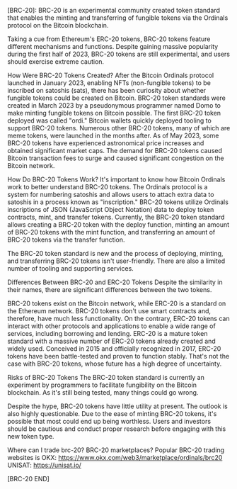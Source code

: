 [BRC-20]:
BRC-20 is an experimental community created token standard that enables the minting and transferring of fungible tokens via the Ordinals protocol on the Bitcoin blockchain.


Taking a cue from Ethereum's ERC-20 tokens, BRC-20 tokens feature different mechanisms and functions. Despite gaining massive popularity during the first half of 2023, BRC-20 tokens are still experimental, and users should exercise extreme caution.

How Were BRC-20 Tokens Created?
After the Bitcoin Ordinals protocol launched in January 2023, enabling NFTs (non-fungible tokens) to be inscribed on satoshis (sats), there has been curiosity about whether fungible tokens could be created on Bitcoin. BRC-20 token standards were created in March 2023 by a pseudonymous programmer named Domo to make minting fungible tokens on Bitcoin possible. 
The first BRC-20 token deployed was called "ordi." Bitcoin wallets quickly deployed tooling to support BRC-20 tokens. Numerous other BRC-20 tokens, many of which are meme tokens, were launched in the months after. As of May 2023, some BRC-20 tokens have experienced astronomical price increases and obtained significant market caps. The demand for BRC-20 tokens caused Bitcoin transaction fees to surge and caused significant congestion on the Bitcoin network.

How Do BRC-20 Tokens Work?
It's important to know how Bitcoin Ordinals work to better understand BRC-20 tokens. The Ordinals protocol is a system for numbering satoshis and allows users to attach extra data to satoshis in a process known as "inscription."
BRC-20 tokens utilize Ordinals inscriptions of JSON (JavaScript Object Notation) data to deploy token contracts, mint, and transfer tokens. Currently, the BRC-20 token standard allows creating a BRC-20 token with the deploy function, minting an amount of BRC-20 tokens with the mint function, and transferring an amount of BRC-20 tokens via the transfer function.


The BRC-20 token standard is new and the process of deploying, minting, and transferring BRC-20 tokens isn't user-friendly. There are also a limited number of tooling and supporting services.


Differences Between BRC-20 and ERC-20 Tokens
Despite the similarity in their names, there are significant differences between the two tokens.


BRC-20 tokens exist on the Bitcoin network, while ERC-20 is a standard on the Ethereum network. BRC-20 tokens don't use smart contracts and, therefore, have much less functionality. On the contrary, ERC-20 tokens can interact with other protocols and applications to enable a wide range of services, including borrowing and lending. ERC-20 is a mature token standard with a massive number of ERC-20 tokens already created and widely used. Conceived in 2015 and officially recognized in 2017, ERC-20 tokens have been battle-tested and proven to function stably. That's not the case with BRC-20 tokens, whose future has a high degree of uncertainty.


Risks of BRC-20 Tokens
The BRC-20 token standard is currently an experiment by programmers to facilitate fungibility on the Bitcoin blockchain. As it's still being tested, many things could go wrong.


Despite the hype, BRC-20 tokens have little utility at present. The outlook is also highly questionable. Due to the ease of minting BRC-20 tokens, it's possible that most could end up being worthless. Users and investors should be cautious and conduct proper research before engaging with this new token type. 

Where can I trade brc-20? BRC-20 marketplaces?
Popular BRC-20 trading websites is 
OKX: https://www.okx.com/web3/marketplace/ordinals/brc20
UNISAT: https://unisat.io/

[BRC-20 END]